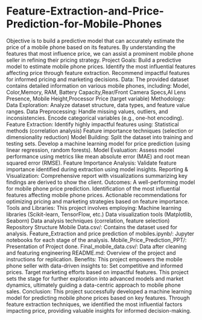 # Feature-Extraction-and-Price-Prediction-for-Mobile-Phones
Objective is to build a predictive model that can accurately estimate the price of a mobile phone based on its features.
By understanding the features that most influence price, we can assist a prominent mobile phone seller in refining their pricing strategy.
Project Goals:
Build a predictive model to estimate mobile phone prices.
Identify the most influential features affecting price through feature extraction.
Recommend impactful features for informed pricing and marketing decisions.
Data:
The provided dataset contains detailed information on various mobile phones, including:
Model, Color,Memory, RAM, Battery Capacity,Rear/Front Camera Specs,AI Lens Presence, Mobile Height,Processor
Price (target variable)
Methodology:
Data Exploration:
Analyze dataset structure, data types, and feature value ranges.
Data Preprocessing:
Handle missing values, outliers, and inconsistencies.
Encode categorical variables (e.g., one-hot encoding).
Feature Extraction:
Identify highly impactful features using:
Statistical methods (correlation analysis)
Feature importance techniques (selection or dimensionality reduction)
Model Building:
Split the dataset into training and testing sets.
Develop a machine learning model for price prediction (using linear regression, random forests).
Model Evaluation:
Assess model performance using metrics like mean absolute error (MAE) and root mean squared error (RMSE).
Feature Importance Analysis:
Validate feature importance identified during extraction using model insights.
Reporting & Visualization:
Comprehensive report with visualizations summarizing key findings are derived to show the client.
Outcomes:
A well-performing model for mobile phone price prediction.
Identification of the most influential features affecting mobile phone prices.
Actionable recommendations for optimizing pricing and marketing strategies based on feature importance.
Tools and Libraries:
This project involves employing:
Machine learning libraries (Scikit-learn, TensorFlow, etc.)
Data visualization tools (Matplotlib, Seaborn)
Data analysis techniques (correlation, feature selection)
Repository Structure
Mobile Data.csv/: Contains the dataset used for analysis.
Feature_Extraction and price prediction of mobiles.ipynb/: Jupyter notebooks for each stage of the analysis.
Mobile_Price_Prediction_PPT/: Presentation of Project done.
Final_mobile_data.csv/: Data after cleaning and featuring engineering
README.md: Overview of the project and instructions for replication.
Benefits:
This project empowers the mobile phone seller with data-driven insights to:
Set competitive and informed prices.
Target marketing efforts based on impactful features.
This project sets the stage for further exploration into advanced models and market dynamics, ultimately guiding a data-centric approach to mobile phone sales.
Conclusion:
This project successfully developed a machine learning model for predicting mobile phone prices based on key features. Through feature extraction techniques, we identified the most influential factors impacting price, providing valuable insights for informed decision-making.
